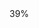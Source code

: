
<!DOCTYPE html>
<html lang="en">
  <head>
    <meta charset="UTF-8" />
    <meta http-equiv="X-UA-Compatible" content="IE=edge" />
    <meta name="viewport" content="width=device-width, initial-scale=1.0" />
    <title>Progress Bars</title>
    <link
      href="https://cdn.jsdelivr.net/npm/bootstrap@5.1.3/dist/css/bootstrap.min.css"
      rel="stylesheet"
      integrity="sha384-1BmE4kWBq78iYhFldvKuhfTAU6auU8tT94WrHftjDbrCEXSU1oBoqyl2QvZ6jIW3"
      crossorigin="anonymous"
    />
  </head>
  <body>
    <div class="container py-4">
      <div class="progress">
        <div class="progress-bar" style="width: 39%">39%</div>
      </div>
      <div class="progress mt-4" style="height: 2px">
        <div class="progress-bar" style="width: 87%"></div>
      </div>
      <div class="progress mt-4">
        <div class="progress-bar bg-success" style="width: 18%"></div>
        <div class="progress-bar bg-danger" style="width: 9%"></div>
      </div>
      <div class="progress mt-4">
        <div
          class="progress-bar bg-warning progress-bar-striped progress-bar-animated"
          style="width: 56%"
        ></div>
      </div>
    </div>
  </body>
  <script
    src="https://cdn.jsdelivr.net/npm/bootstrap@5.1.3/dist/js/bootstrap.bundle.min.js"
    integrity="sha384-ka7Sk0Gln4gmtz2MlQnikT1wXgYsOg+OMhuP+IlRH9sENBO0LRn5q+8nbTov4+1p"
    crossorigin="anonymous"
  ></script>
</html>